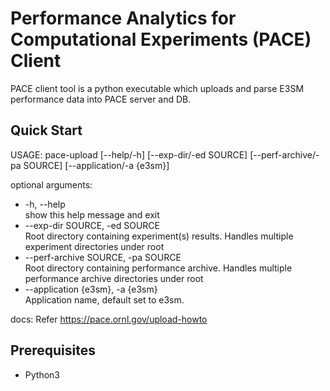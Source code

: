 Performance Analytics for Computational Experiments (PACE) Client
================================================================================

PACE client tool is a python executable which uploads and parse E3SM performance data 
into PACE server and DB.


Quick Start
--------------------------------------------------------------------------------
USAGE: pace-upload [--help/-h] [--exp-dir/-ed SOURCE] [--perf-archive/-pa SOURCE] [--application/-a {e3sm}]

optional arguments:
  * -h, --help            
       show this help message and exit
  * --exp-dir SOURCE, -ed SOURCE                 
       Root directory containing experiment(s) results. Handles multiple experiment directories under root
  * --perf-archive SOURCE, -pa SOURCE                     
       Root directory containing performance archive. Handles multiple performance archive directories under root
  * --application {e3sm}, -a {e3sm}                   
       Application name, default set to e3sm.

docs: Refer https://pace.ornl.gov/upload-howto

Prerequisites
--------------------------------------------------------------------------------
* Python3

